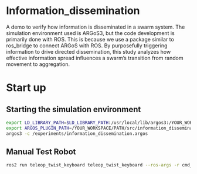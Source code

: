 # Information_dissemination
A demo to verify how information is disseminated in a swarm system. 
The simulation environment used is ARGoS3, but the code development is primarily done with ROS. This is because we use a package similar to ros_bridge to connect ARGoS with ROS. 
By purposefully triggering information to drive directed dissemination, this study analyzes how effective information spread influences a swarm’s transition from random movement to aggregation.

# Start up

## Starting the simulation environment

```bash
export LD_LIBRARY_PATH=$LD_LIBRARY_PATH:/usr/local/lib/argos3:/YOUR_WORKSPACE/PATH/src/information_dissemination/lib
export ARGOS_PLUGIN_PATH=/YOUR_WORKSPACE/PATH/src/information_dissemination/lib
argos3 -c /experiments/information_dissemination.argos
```


## Manual Test Robot
```bash
ros2 run teleop_twist_keyboard teleop_twist_keyboard --ros-args -r cmd_vel:=bot0/cmd_vel
```